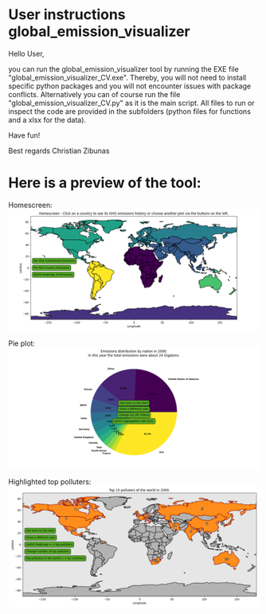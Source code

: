 # User instructions global_emission_visualizer
Hello User,

you can run the global_emission_visualizer tool by running the EXE file "global_emission_visualizer_CV.exe".
Thereby, you will not need to install specific python packages and you will not encounter issues with package conflicts.
Alternatively you can of course run the file "global_emission_visualizer_CV.py" as it is the main script.
All files to run or inspect the code are provided in the subfolders (python files for functions and a xlsx for the data).

Have fun!

Best regards Christian Zibunas

# Here is a preview of the tool:

Homescreen:
![Tool Preview](https://github.com/Zibunas/global_emission_visualizer/blob/main/Tool_preview_01.png)

Pie plot:
![Tool Preview](https://github.com/Zibunas/global_emission_visualizer/blob/main/Tool_preview_02.png)

Highlighted top polluters:
![Tool Preview](https://github.com/Zibunas/global_emission_visualizer/blob/main/Tool_preview_03.png)
